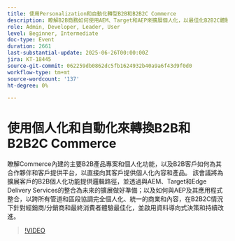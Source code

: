 ```yaml
---
title: 使用Personalization和自動化轉型B2B和B2B2C Commerce
description: 瞭解B2B商務如何使用AEM、Target和AEP來擴展個人化，以最佳化B2B2C體驗並推動資料導向的統一內容和選件。
role: Admin, Developer, Leader, User
level: Beginner, Intermediate
doc-type: Event
duration: 2661
last-substantial-update: 2025-06-26T00:00:00Z
jira: KT-18445
source-git-commit: 062259db0862dc5fb1624932b40a9a6f43d9f0d0
workflow-type: tm+mt
source-wordcount: '137'
ht-degree: 0%

---
```



# 使用個人化和自動化來轉換B2B和B2B2C Commerce

瞭解Commerce內建的主要B2B產品專案和個人化功能，以及B2B客戶如何為其合作夥伴和客戶提供平台，以直接向其客戶提供個人化內容和產品。 該會議將為擴展客戶的B2B個人化功能提供邏輯路徑，並透過與AEM、Target和Edge Delivery Services的整合為未來的擴展做好準備；以及如何與AEP及其應用程式整合，以跨所有管道和區段協調完全個人化、統一的商業和內容，在B2B2C情況下針對經銷商/分銷商和最終消費者體驗最佳化，並啟用資料導向式決策和持續改進。

>[!VIDEO](https://video.tv.adobe.com/v/3464441/?learn=on&enablevpops)
